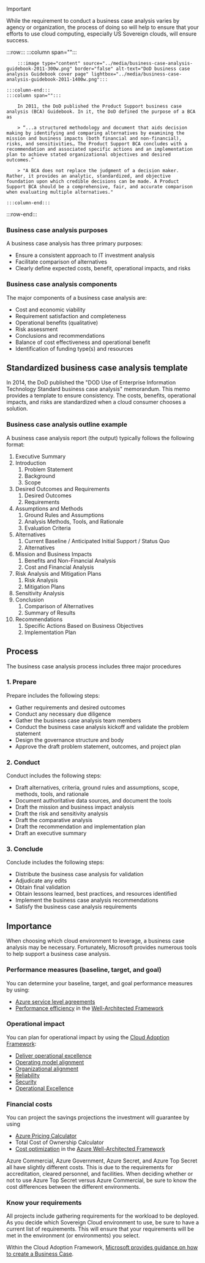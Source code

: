 > [!IMPORTANT]
> While the requirement to conduct a business case analysis varies by agency or organization, the process of doing so will help to ensure that your efforts to use cloud computing, especially US Sovereign clouds, will ensure success.

:::row:::
    :::column span="":::

        :::image type="content" source="../media/business-case-analysis-guidebook-2011-300w.png" border="false" alt-text="DoD business case analysis Guidebook cover page" lightbox="../media/business-case-analysis-guidebook-2011-1400w.png":::
    
    :::column-end:::
    :::column span="":::
    
        In 2011, the DoD published the Product Support business case analysis (BCA) Guidebook. In it, the DoD defined the purpose of a BCA as
    
        > “...a structured methodology and document that aids decision making by identifying and comparing alternatives by examining the mission and business impacts (both financial and non-financial), risks, and sensitivities… The Product Support BCA concludes with a recommendation and associated specific actions and an implementation plan to achieve stated organizational objectives and desired outcomes.”
    
        > "A BCA does not replace the judgment of a decision maker. Rather, it provides an analytic, standardized, and objective foundation upon which credible decisions can be made. A Product Support BCA should be a comprehensive, fair, and accurate comparison when evaluating multiple alternatives."
    
    :::column-end:::
:::row-end:::

### Business case analysis purposes

A business case analysis has three primary purposes:

- Ensure a consistent approach to IT investment analysis
- Facilitate comparison of alternatives
- Clearly define expected costs, benefit, operational impacts, and risks

### Business case analysis components

The major components of a business case analysis are:

- Cost and economic viability
- Requirement satisfaction and completeness
- Operational benefits (qualitative)
- Risk assessment
- Conclusions and recommendations
- Balance of cost effectiveness and operational benefit
- Identification of funding type(s) and resources

## Standardized business case analysis template

In 2014, the DoD published the "DOD Use of Enterprise Information Technology Standard business case analysis" memorandum. This memo provides a template to ensure consistency. The costs, benefits, operational impacts, and risks are standardized when a cloud consumer chooses a solution.

### Business case analysis outline example

A business case analysis report (the output) typically follows the following format:

1. Executive Summary
1. Introduction
    1. Problem Statement
    1. Background
    1. Scope
1. Desired Outcomes and Requirements
    1. Desired Outcomes
    1. Requirements
1. Assumptions and Methods
    1. Ground Rules and Assumptions
    1. Analysis Methods, Tools, and Rationale
    1. Evaluation Criteria
1. Alternatives
    1. Current Baseline / Anticipated Initial Support / Status Quo
    1. Alternatives
1. Mission and Business Impacts
    1. Benefits and Non-Financial Analysis
    1. Cost and Financial Analysis
1. Risk Analysis and Mitigation Plans
    1. Risk Analysis
    1. Mitigation Plans
1. Sensitivity Analysis
1. Conclusion
    1. Comparison of Alternatives
    1. Summary of Results
1. Recommendations
    1. Specific Actions Based on Business Objectives
    1. Implementation Plan

## Process

The business case analysis process includes three major procedures

### 1. Prepare

Prepare includes the following steps:

- Gather requirements and desired outcomes
- Conduct any necessary due diligence
- Gather the business case analysis team members
- Conduct the business case analysis kickoff and validate the problem statement
- Design the governance structure and body
- Approve the draft problem statement, outcomes, and project plan

### 2. Conduct

Conduct includes the following steps:

- Draft alternatives, criteria, ground rules and assumptions, scope, methods, tools, and rationale
- Document authoritative data sources, and document the tools
- Draft the mission and business impact analysis
- Draft the risk and sensitivity analysis
- Draft the comparative analysis
- Draft the recommendation and implementation plan
- Draft an executive summary

### 3. Conclude

Conclude includes the following steps:

- Distribute the business case analysis for validation
- Adjudicate any edits
- Obtain final validation
- Obtain lessons learned, best practices, and resources identified
- Implement the business case analysis recommendations
- Satisfy the business case analysis requirements

## Importance

When choosing which cloud environment to leverage, a business case analysis may be necessary. Fortunately, Microsoft provides numerous tools to help support a business case analysis.

### Performance measures (baseline, target, and goal)

You can determine your baseline, target, and goal performance measures by using:
- [Azure service level agreements](https://azure.microsoft.com/support/legal/sla/)
- [Performance efficiency](/azure/architecture/framework/#performance-efficiency) in the [Well-Architected Framework](/azure/architecture/framework/)

### Operational impact

You can plan for operational impact by using the [Cloud Adoption Framework](/azure/cloud-adoption-framework/):
- [Deliver operational excellence](/azure/cloud-adoption-framework/get-started/operational-excellence)
- [Operating model alignment](/azure/cloud-adoption-framework/operating-model/)
- [Organizational alignment](/azure/cloud-adoption-framework/plan/initial-org-alignment)
- [Reliability](/azure/architecture/framework/#reliability)
- [Security](/azure/architecture/framework/security/)
- [Operational Excellence](/azure/architecture/framework/devops/)

### Financial costs

You can project the savings projections the investment will guarantee by using
- [Azure Pricing Calculator](https://azure.microsoft.com/pricing/calculator/)
- Total Cost of Ownership Calculator
- [Cost optimization](/azure/architecture/framework/cost/) in the [Azure Well-Architected Framework](/azure/architecture/framework/cost/)

Azure Commercial, Azure Government, Azure Secret, and Azure Top Secret all have slightly different costs. This is due to the requirements for accreditation, cleared personnel, and facilities. When deciding whether or not to use Azure Top Secret versus Azure Commercial, be sure to know the cost differences between the different environments.

### Know your requirements

All projects include gathering requirements for the workload to be deployed. As you decide which Sovereign Cloud environment to use, be sure to have a current list of requirements. This will ensure that your requirements will be met in the environment (or environments) you select.

Within the Cloud Adoption Framework, [Microsoft provides guidance on how to create a Business Case](/azure/cloud-adoption-framework/strategy/cloud-migration-business-case).
